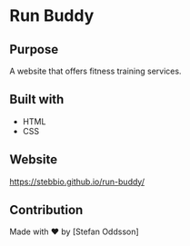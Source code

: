 # Run Buddy

## Purpose
A website that offers fitness training services.

## Built with
* HTML
* CSS

## Website
https://stebbio.github.io/run-buddy/

## Contribution
Made with ❤️ by [Stefan Oddsson]

